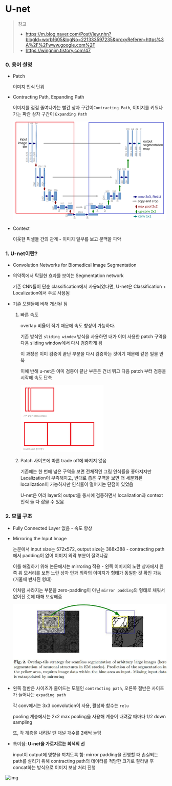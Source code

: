 # U-net

> 참고
>
> - https://m.blog.naver.com/PostView.nhn?blogId=worb1605&logNo=221333597235&proxyReferer=https%3A%2F%2Fwww.google.com%2F
> - https://wingnim.tistory.com/47



### 0. 용어 설명

- Patch

  이미지  인식 단위

- Contracting Path, Expanding Path

  이미지를 점점 줄여나가는 빨간 상자 구간이`Contracting Path`, 이미지를 키워나가는 파란 상자 구간이 `Expanding Path`

  ![img](./openCV/image/image-1582630540483.png)

- Context

  이웃한 픽셀들 간의 관계 - 이미지 일부를 보고 문맥을 파악



### 1. U-net이란?

- Convolution Networks for Biomedical Image Segmentation

- 의약쪽에서 탁월한 효과를 보이는 Segmentation network

  기존 CNN들이 단순 classification에서 사용되었다면, U-net은 Classification + Localization에서 주로 사용됨

- 기존 모델들에 비해 개선된 점

  1. 빠른 속도

     overlap 비율이 적기 때문에 속도 향상이 가능하다.

     기존 방식인 `sliding window` 방식을 사용하면 내가 이미 사용한 patch 구역을 다음 sliding window에서 다시 검증하게 됨

     이 과정은 이미 검증이 끝난 부분을 다시 검증하는 것이기 때문에 같은 일을 반복

     이에 반해 u-net은 이미 검증이 끝난 부분은 건너 뛰고 다음 patch 부터 검증을 시작해 속도 단축

     <img src="./openCV/image/image-20200225205447182.png" alt="image-20200225205447182" style="zoom:50%;" /> 

     

  2. Patch 사이즈에 따른 trade off에 빠지지 않음

     기존에는 한 번에 넓은 구역을 보면 전체적인 그림 인식률을 좋아지지만 Lacalization이 부족해지고, 반대로 좁은 구역을 보면 더 세분화된 localization이 가능하지만 인식률이 떨어지는 단점이 있었음

     U-net은 여러 layer의 output을 동시에 검증하면서 localization과 context 인식 둘 다 잡을 수 있음



### 2. 모델 구조

- Fully Connected Layer 없음 - 속도 향상

- Mirroring the Input Image

  논문에서 input size는 572x572, output size는 388x388 - contracting path에서 padding이 없어 이미지 외곽 부분이 잘려나감

  이를 해결하기 위해 논문에서는 mirroring 적용 - 왼쪽 이미지의 노란 상자에서 왼쪽 위 모서리를 보면 노란 상자 안과 외곽의 이미지가 형태가 동일한 것 확인 가능 (거울에 반사된 형태)

  이처럼 사라지는 부분을 zero-padding이 아닌 `mirror padding`의 형태로 채워서 없어진 것에 대해 보상해줌

  ![img](./openCV/image/996735355DF900C232.jpg)

- 왼쪽 절반은 사이즈가 줄어드는 모델인 `contracting path`, 오른쪽 절반은 사이즈가 늘어나는 `expading path `

  각 conv에서는 3x3 convolution이 사용, 활성화 함수는 `relu`

  pooling 계층에서는 2x2 max pooling을 사용해 계층이 내려갈 때마다 1/2 down sampling

  또, 각 계층을 내려갈 땐 채널 개수를 2배씩 늘임

- 특이점: **U-net을 가로지르는 회색의 선**

  input이 output에 영향을 끼치도록 함: mirror padding을 진행할 때 손실되는 path를 살리기 위해 contracting path의 데이터를 적당한 크기로 잘라낸 후 concat하는 방식으로 이미지 보상 처리 진행

![img](../AI/Keras/image/image-1582632556891.png)
